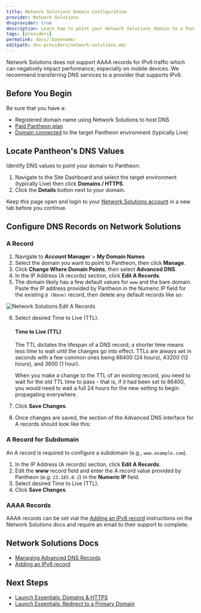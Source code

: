 ```yaml
---
title: Network Solutions Domain Configuration
provider: Network Solutions
dnsprovider: true
description: Learn how to point your Network Solutions domain to a Pantheon site.
tags: [providers]
permalink: docs/:basename/
editpath: dns-providers/network-solutions.md/
---
```


<Alert type="danger" title="Warning">

Network Solutions does not support AAAA records for IPv6 traffic which can negatively impact performance, especially on mobile devices. We recommend transferring DNS services to a provider that supports IPv6.

</Alert>

## Before You Begin
Be sure that you have a:

- Registered domain name using Network Solutions to host DNS
- [Paid Pantheon plan](/guides/launch/plans/)
- [Domain connected](/guides/launch/domains/) to the target Pantheon environment (typically Live)

## Locate Pantheon's DNS Values
Identify DNS values to point your domain to Pantheon:

1. Navigate to the Site Dashboard and select the target environment (typically <span class="glyphicons glyphicons-cardio"></span> Live) then click **<span class="glyphicons glyphicons-global"></span> Domains / HTTPS**.
2. Click the **Details** button next to your domain.

Keep this page open and login to your [Network Solutions account](https://www.networksolutions.com) in a new tab before you continue.

## Configure DNS Records on Network Solutions
### A Record
1. Navigate to **Account Manager** > **My Domain Names**
2. Select the domain you want to point to Pantheon, then click **Manage**.
3. Click **Change Where Domain Points**, then select **Advanced DNS**.
4. In the IP Address (A records) section, click **Edit A Records**.
5. The domain likely has a few default values for `www` and the bare domain. Paste the IP address provided by Pantheon in the Numeric IP field for the existing `@ (None)` record, then delete any default records like so:

  ![Network Solutions Edit A Records](../images/dns/networksolutions/default-a-records.png)

6. Select desired Time to Live (TTL).

    <Accordion title="Learn More" id="ttl" icon="info-sign">

    #### Time to Live (TTL)

    The TTL dictates the lifespan of a DNS record; a shorter time means less time to wait until the changes go into effect. TTLs are always set in seconds with a few common ones being 86400 (24 hours),  43200 (12 hours), and 3600 (1 hour).

    When you make a change to the TTL of an existing record, you need to wait for the old TTL time to pass - that is, if it had been set to 86400, you would need to wait a full 24 hours for the new setting to begin propagating everywhere.

    </Accordion>

7. Click **Save Changes**.
8. Once changes are saved, the section of the Advanced DNS interface for A records should look like this:

### A Record for Subdomain
An A record is required to configure a subdomain (e.g., `www.example.com`).

1. In the IP Address (A records) section, click **Edit A Records**.
2. Edit the **www** record field and enter the A record value provided by Pantheon (e.g. `23.185.0.2`) in the **Numeric IP** field.
3. Select desired Time to Live (TTL).
4. Click **Save Changes**.

### AAAA Records
AAAA records can be set viat the [Adding an IPv6 record](http://www.networksolutions.com/support/Adding-an-IPv6-record/) instructions on the Network Solutions docs and require an email to their support to complete.

## Network Solutions Docs

* [Managing Advanced DNS Records](http://www.networksolutions.com/support/how-to-manage-advanced-dns-records/)
* [Adding an IPv6 record](http://www.networksolutions.com/support/Adding-an-IPv6-record/)

## Next Steps

* [Launch Essentials: Domains & HTTPS](/guides/launch/domains/)
* [Launch Essentials: Redirect to a Primary Domain](/guides/launch/redirects/)
